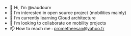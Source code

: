 - 👋 Hi, I’m @vaudourv
- 👀 I’m interested in open source project (mobilities mainly)
- 🌱 I’m currently learning Cloud architecture
- 💞️ I’m looking to collaborate on mobility projects
- 📫 How to reach me : prometheesan@yahoo.fr

<!---
vaudourv/vaudourv is a ✨ special ✨ repository because its `README.md` (this file) appears on your GitHub profile.
You can click the Preview link to take a look at your changes.
--->
